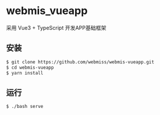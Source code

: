 # webmis_vueapp
采用 Vue3 + TypeScript 开发APP基础框架

## 安装

```bash
$ git clone https://github.com/webmiss/webmis-vueapp.git
$ cd webmis-vueapp
$ yarn install
```

## 运行

```bash
$ ./bash serve
```
